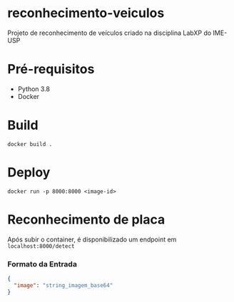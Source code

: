 # reconhecimento-veiculos
Projeto de reconhecimento de veículos criado na disciplina LabXP do IME-USP

# Pré-requisitos
- Python 3.8
- Docker

# Build

`docker build .`

# Deploy
`docker run -p 8000:8000 <image-id>`

# Reconhecimento de placa

Após subir o container, é disponibilizado um endpoint em `localhost:8000/detect`

### Formato da Entrada

```json
{
  "image": "string_imagem_base64"
}
```
